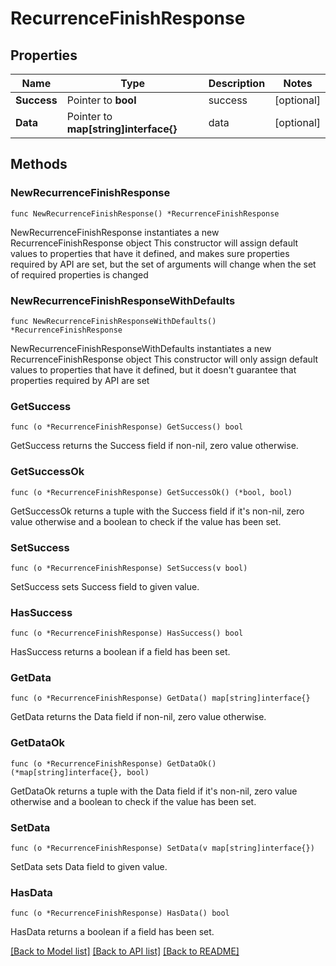 # RecurrenceFinishResponse

## Properties

Name | Type | Description | Notes
------------ | ------------- | ------------- | -------------
**Success** | Pointer to **bool** | success | [optional] 
**Data** | Pointer to **map[string]interface{}** | data | [optional] 

## Methods

### NewRecurrenceFinishResponse

`func NewRecurrenceFinishResponse() *RecurrenceFinishResponse`

NewRecurrenceFinishResponse instantiates a new RecurrenceFinishResponse object
This constructor will assign default values to properties that have it defined,
and makes sure properties required by API are set, but the set of arguments
will change when the set of required properties is changed

### NewRecurrenceFinishResponseWithDefaults

`func NewRecurrenceFinishResponseWithDefaults() *RecurrenceFinishResponse`

NewRecurrenceFinishResponseWithDefaults instantiates a new RecurrenceFinishResponse object
This constructor will only assign default values to properties that have it defined,
but it doesn't guarantee that properties required by API are set

### GetSuccess

`func (o *RecurrenceFinishResponse) GetSuccess() bool`

GetSuccess returns the Success field if non-nil, zero value otherwise.

### GetSuccessOk

`func (o *RecurrenceFinishResponse) GetSuccessOk() (*bool, bool)`

GetSuccessOk returns a tuple with the Success field if it's non-nil, zero value otherwise
and a boolean to check if the value has been set.

### SetSuccess

`func (o *RecurrenceFinishResponse) SetSuccess(v bool)`

SetSuccess sets Success field to given value.

### HasSuccess

`func (o *RecurrenceFinishResponse) HasSuccess() bool`

HasSuccess returns a boolean if a field has been set.

### GetData

`func (o *RecurrenceFinishResponse) GetData() map[string]interface{}`

GetData returns the Data field if non-nil, zero value otherwise.

### GetDataOk

`func (o *RecurrenceFinishResponse) GetDataOk() (*map[string]interface{}, bool)`

GetDataOk returns a tuple with the Data field if it's non-nil, zero value otherwise
and a boolean to check if the value has been set.

### SetData

`func (o *RecurrenceFinishResponse) SetData(v map[string]interface{})`

SetData sets Data field to given value.

### HasData

`func (o *RecurrenceFinishResponse) HasData() bool`

HasData returns a boolean if a field has been set.


[[Back to Model list]](../README.md#documentation-for-models) [[Back to API list]](../README.md#documentation-for-api-endpoints) [[Back to README]](../README.md)


